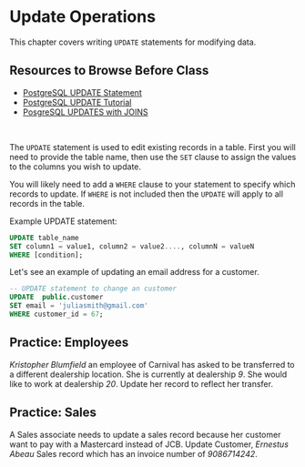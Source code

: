 # Update Operations

This chapter covers writing `UPDATE` statements for modifying data.

## Resources to Browse Before Class

- [PostgreSQL UPDATE Statement](https://www.youtube.com/watch?v=cd-hSl7_pGQ)
- [PostgreSQL UPDATE Tutorial](https://www.postgresqltutorial.com/postgresql-update/)
- [PosgreSQL UPDATES with JOINS](https://www.postgresqltutorial.com/postgresql-update-join/)


<br>

The `UPDATE` statement is used to edit existing records in a table. First you will need to provide the table name, then use the `SET` clause to assign the values to the columns you wish to update.

You will likely need to add a `WHERE` clause to your statement to specify which records to update. If `WHERE` is not included then the `UPDATE` will apply to all records in the table.

Example UPDATE statement:
```sql
UPDATE table_name
SET column1 = value1, column2 = value2...., columnN = valueN
WHERE [condition];
```

Let's see an example of updating an email address for a customer.

```sql
-- UPDATE statement to change an customer
UPDATE  public.customer
SET email = 'juliasmith@gmail.com'
WHERE customer_id = 67;
```

## Practice: Employees

*Kristopher Blumfield* an employee of Carnival has asked to be transferred to a different dealership location. She is currently at dealership *9*. She would like to work at dealership *20*. Update her record to reflect her transfer.

## Practice: Sales

A Sales associate needs to update a sales record because her customer want to pay with a Mastercard instead of JCB. Update Customer, *Ernestus Abeau* Sales record which has an invoice number of *9086714242*.
